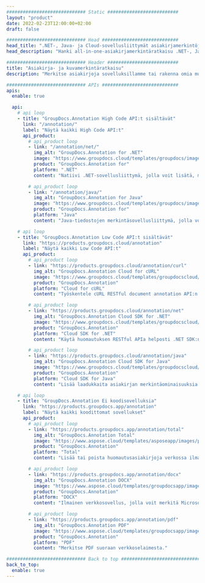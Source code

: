 ```yaml
---
############################# Static ##########################
layout: "product"
date: 2022-02-23T12:00:00+02:00
draft: false

############################# Head ############################
head_title: ".NET-, Java- ja Cloud-sovellusliittymät asiakirjamerkintöjen lisäämiseen ja hallintaan"
head_description: "Hanki all-in-one-asiakirjamerkintäratkaisu .NET-, Java- ja Cloud-sovelluksille yleisten asiakirja- ja kuvamuotojen merkintöihin."

############################# Header ##########################
title: "Asiakirja- ja kuvamerkintäratkaisu"
description: "Merkitse asiakirjoja sovelluksillamme tai rakenna omia mukautettuja merkintäsovelluksiasi suosituille alustoille paikallisten tai pilvisovellusliittymien avulla."

############################# APIs ############################
apis:
  enable: true

  api:
    # api loop
    - title: "GroupDocs.Annotation High Code API:t sisältävät"
      link: "/annotation/"
      label: "Näytä kaikki High Code API:t"
      api_product:
        # api_product loop
        - link: "/annotation/net/"
          img_alt: "GroupDocs.Annotation for .NET"
          image: "https://www.groupdocs.cloud/templates/groupdocs/images/product-logos/groupdocs-annotation-net.png"
          product: "GroupDocs.Annotation for"
          platform: ".NET"
          content: "Natiivi .NET-sovellusliittymä, jolla voit lisätä, muokata tai poistaa merkintöjä tehokkaasti asiakirjoista ja kuvista. Tukee työskentelyä kaikkien suosittujen huomautustyyppien kanssa."

        # api_product loop
        - link: "/annotation/java/"
          img_alt: "GroupDocs.Annotation for Java"
          image: "https://www.groupdocs.cloud/templates/groupdocs/images/product-logos/groupdocs-annotation-java.png"
          product: "GroupDocs.Annotation for"
          platform: "Java"
          content: "Java-tiedostojen merkintäsovellusliittymä, jolla voit merkitä kattavasti yleisimmät asiakirja- ja kuvatiedostomuodot missä tahansa käyttöjärjestelmässä, johon on asennettu JDK."

    # api loop
    - title: "GroupDocs.Annotation Low Code API:t sisältävät"
      link: "https://products.groupdocs.cloud/annotation"
      label: "Näytä kaikki Low Code API:t"
      api_product:
        # api_product loop
        - link: "https://products.groupdocs.cloud/annotation/curl"
          img_alt: "GroupDocs.Annotation Cloud for cURL"
          image: "https://www.groupdocs.cloud/templates/groupdocscloud/images/sdk/272x272/groupdocs_annotation-for-curl.png"
          product: "GroupDocs.Annotation"
          platform: "Cloud for cURL"
          content: "Työskentele cURL RESTful document annotation API:n kanssa tehdäksesi nopeasti merkintöjä PDF-, Word-, Excel-, PowerPointi-, Visio-, kuvat ja monet muut tiedostomuodot sovelluksiisi."

        # api_product loop
        - link: "https://products.groupdocs.cloud/annotation/net"
          img_alt: "GroupDocs.Annotation Cloud SDK for .NET"
          image: "https://www.groupdocs.cloud/templates/groupdocscloud/images/sdk/272x272/groupdocs_annotation-for-net.png"
          product: "GroupDocs.Annotation"
          platform: "Cloud SDK for .NET"
          content: "Käytä huomautuksen RESTful APIa helposti .NET SDK:n kanssa lisätäksesi tekstiä, vesileimaa, aluetta, pistettä ja monia muita merkintätyyppejä yli 40 suosittuun tiedostomuotoon."

        # api_product loop
        - link: "https://products.groupdocs.cloud/annotation/java"
          img_alt: "GroupDocs.Annotation Cloud SDK for Java"
          image: "https://www.groupdocs.cloud/templates/groupdocscloud/images/sdk/272x272/groupdocs_annotation-for-java.png"
          product: "GroupDocs.Annotation"
          platform: "Cloud SDK for Java"
          content: "Lisää laadukkaita asiakirjan merkintäominaisuuksia asiakirja- ja kuvamuotoihin erityisesti suunnitellulla Java-asiakirjamerkintä SDK:lla."

    # api loop
    - title: "GroupDocs.Annotation Ei koodisovelluksia" 
      link: "https://products.groupdocs.app/annotation"
      label: "Näytä kaikki koodittomat sovellukset"
      api_product:
        # api_product loop
        - link: "https://products.groupdocs.app/annotation/total"
          img_alt: "GroupDocs.Annotation Total"
          image: "https://www.aspose.cloud/templates/asposeapp/images/products/logo/aspose_annotation-app.png"
          product: "GroupDocs.Annotation"
          platform: "Total"
          content: "Lisää tai poista huomautusasiakirjoja verkossa ilmaiseksi."

        # api_product loop
        - link: "https://products.groupdocs.app/annotation/docx"
          img_alt: "GroupDocs.Annotation DOCX"
          image: "https://www.aspose.cloud/templates/groupdocsapp/images/products/logo/groupdocs_words-app.png"
          product: "GroupDocs.Annotation"
          platform: "DOCX"
          content: "Ilmainen verkkosovellus, jolla voit merkitä Microsoft Word -tiedostoja verkossa miltä tahansa laitteelta."

        # api_product loop
        - link: "https://products.groupdocs.app/annotation/pdf"
          img_alt: "GroupDocs.Annotation PDF"
          image: "https://www.aspose.cloud/templates/groupdocsapp/images/products/logo/groupdocs_pdf-app.png"
          product: "GroupDocs.Annotation"
          platform: "PDF"
          content: "Merkitse PDF suoraan verkkoselaimesta."

############################# Back to top ###############################
back_to_top:
  enable: true
---
```

